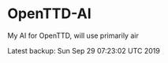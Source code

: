 # OpenTTD-AI
My AI for OpenTTD, will use primarily air

Latest backup: Sun Sep 29 07:23:02 UTC 2019
